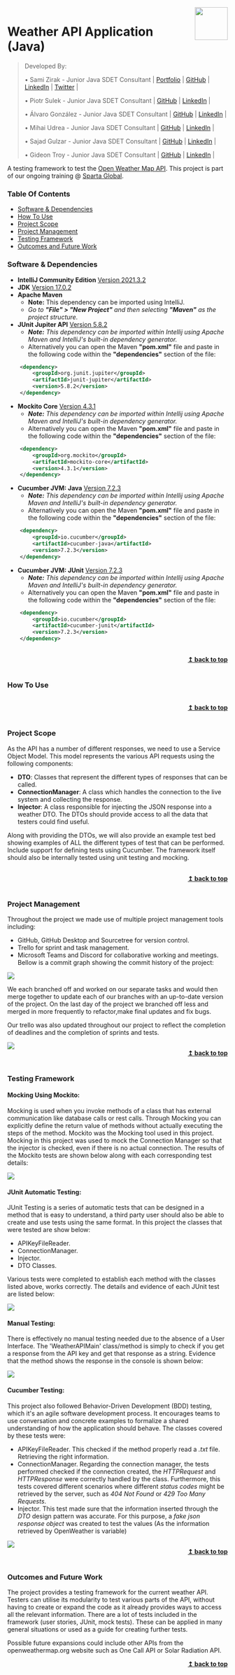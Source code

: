 <img src="readmeImages/sparta.jpg" align="right" width="75" />

# Weather API Application (Java)
> Developed By:
>
> • Sami Zirak - Junior Java SDET Consultant | [Portfolio](https://samiz.dev/) | [GitHub](https://github.com/samizirakgamedev) | [LinkedIn](https://www.linkedin.com/in/sami-zirak-dezfouly/) | [Twitter](https://twitter.com/SamiZirakDev) |
>
> • Piotr Sulek - Junior Java SDET Consultant | [GitHub](https://github.com/piotr02) | [LinkedIn](https://www.linkedin.com/in/piotr-sulek/) |
>
> • Álvaro González - Junior Java SDET Consultant | [GitHub](https://github.com/Alvaropz) | [LinkedIn](https://www.linkedin.com/in/alvaropzgz/) |
>
> • Mihai Udrea - Junior Java SDET Consultant | [GitHub](https://github.com/udreamihai) | [LinkedIn](https://www.linkedin.com/in/mihai-udrea-307885b7/) |
>
> • Sajad Gulzar - Junior Java SDET Consultant | [GitHub](https://github.com/SajadGulzar) | [LinkedIn](https://www.linkedin.com/in/sajad-gulzar-322788156/) |
>
> • Gideon Troy - Junior Java SDET Consultant | [GitHub](https://github.com/Gideon9876543) | [LinkedIn](https://www.linkedin.com/in/gideon-troy-424b10216/) |
>
A testing framework to test the [Open Weather Map API](https://openweathermap.org/current). This project is part of our ongoing training @ [Sparta Global](https://www.spartaglobal.com/).
### Table Of Contents ###
+ [Software & Dependencies](#software-&-dependencies)
+ [How To Use](#how-to-use)
+ [Project Scope](#project-scope)
+ [Project Management](#project-management)
+ [Testing Framework](#testing-framework)
+ [Outcomes and Future Work](#outcomes-and-future-work)
### Software & Dependencies ###
* **IntelliJ Community Edition** [Version 2021.3.2](https://www.jetbrains.com/idea/download/#section=windows)
* **JDK** [Version 17.0.2](https://jdk.java.net/17/)
* **Apache Maven**
    * **Note:** This dependency can be imported using IntelliJ.
    * _Go to **"File" > "New Project"** and then selecting **"Maven"** as the project structure._
* **JUnit Jupiter API** [Version 5.8.2](https://mvnrepository.com/artifact/org.junit.jupiter/junit-jupiter-api/5.8.2)
    * _**Note:** This dependency can be imported within Intellij using Apache Maven and IntelliJ's built-in dependency generator._
    * Alternatively you can open the Maven **"pom.xml"** file and paste in the following code within the **"dependencies"** section of the file:
```xml
    <dependency>
        <groupId>org.junit.jupiter</groupId>
        <artifactId>junit-jupiter</artifactId>
        <version>5.8.2</version>
    </dependency>
```
* **Mockito Core** [Version 4.3.1](https://mvnrepository.com/artifact/org.mockito/mockito-core/4.3.1)
    * _**Note:** This dependency can be imported within Intellij using Apache Maven and IntelliJ's built-in dependency generator._
    * Alternatively you can open the Maven **"pom.xml"** file and paste in the following code within the **"dependencies"** section of the file:
```xml
    <dependency>
        <groupId>org.mockito</groupId>
        <artifactId>mockito-core</artifactId>
        <version>4.3.1</version>
    </dependency> 
```
* **Cucumber JVM: Java** [Version 7.2.3](https://mvnrepository.com/artifact/io.cucumber/cucumber-java/7.2.3)
    * _**Note:** This dependency can be imported within Intellij using Apache Maven and IntelliJ's built-in dependency generator._
    * Alternatively you can open the Maven **"pom.xml"** file and paste in the following code within the **"dependencies"** section of the file:
```xml
    <dependency>
        <groupId>io.cucumber</groupId>
        <artifactId>cucumber-java</artifactId>
        <version>7.2.3</version>
    </dependency> 
```
* **Cucumber JVM: JUnit** [Version 7.2.3](https://mvnrepository.com/artifact/io.cucumber/cucumber-java/7.2.3)
  * _**Note:** This dependency can be imported within Intellij using Apache Maven and IntelliJ's built-in dependency generator._
  * Alternatively you can open the Maven **"pom.xml"** file and paste in the following code within the **"dependencies"** section of the file:
```xml
    <dependency>
        <groupId>io.cucumber</groupId>
        <artifactId>cucumber-junit</artifactId>
        <version>7.2.3</version>
    </dependency>
```
<br/>
<div align="right">
    <b><a href="#weather-api-application-java">↥ back to top</a></b>
</div>
<br/>

### How To Use ###

<br/>
<div align="right">
    <b><a href="#weather-api-application-java">↥ back to top</a></b>
</div>
<br/>

### Project Scope ### 
As the API has a number of different responses, we need to use a Service Object Model. This model represents the various API requests using the following components:
* **DTO**: Classes that represent the different types of responses that can be called.
* **ConnectionManager**: A class which handles the connection to the live system and collecting the response.
* **Injector**: A class responsible for injecting the JSON response into a weather DTO.
The DTOs should provide access to all the data that testers could find useful.

Along with providing the DTOs, we will also provide an example test bed showing examples of ALL the different types of test that can be performed. Include support for defining tests using Cucumber. The framework itself should also be internally tested using unit testing and mocking.

<br/>
<div align="right">
    <b><a href="#weather-api-application-java">↥ back to top</a></b>
</div>
<br/>

### Project Management ###
Throughout the project we made use of multiple project management tools including:

* GitHub, GitHub Desktop and Sourcetree for version control.
* Trello for sprint and task management.
* Microsoft Teams and Discord for collaborative working and meetings.
Bellow is a commit graph showing the commit history of the project:

<img src="readmeImages/comg1.png"/>

We each branched off and worked on our separate tasks and would then merge together to update each of our branches with an up-to-date version of the project. On the last day of the project we branched off less and merged in more frequently to refactor,make final updates and fix bugs.

Our trello was also updated throughout our project to reflect the completion of deadlines and the completion of sprints and tests.

<img src="readmeImages/trlo1.png"/>

<br/>
<div align="right">
    <b><a href="#weather-api-application-java">↥ back to top</a></b>
</div>
<br/>

### Testing Framework ###

#### Mocking Using Mockito: ####
Mocking is used when you invoke methods of a class that has external communication like database calls or rest calls. 
Through Mocking you can explicitly define the return value of methods without actually executing the steps of the 
method. Mockito was the Mocking tool used in this project.
Mocking in this project was used to mock the Connection Manager so that the injector is checked, even if there is no 
actual connection. The results of the Mockito tests are shown below along with each corresponding test details:

<img src="readmeImages/mkto1.png"/>

#### JUnit Automatic Testing: ####

JUnit Testing is a series of automatic tests that can be designed in a method that is easy to understand, 
a third party user should also be able to create and use tests using the same format. In this project the classes that 
were tested are show below:
* APIKeyFileReader.
* ConnectionManager.
* Injector.
* DTO Classes.

Various tests were completed to establish each method with the classes listed above, works correctly. The details and 
evidence of each JUnit test are listed below:

<img src="readmeImages/junt1.png"/>


#### Manual Testing: ####

There is effectively no manual testing needed due to the absence of a User Interface. The 'WeatherAPIMain' class/method 
is simply to check if you get a response from the API key and get that response as a string. Evidence that the method 
shows the response in the console is shown below:

<img src="readmeImages/mlt1.png"/>

#### Cucumber Testing: ####

This project also followed Behavior-Driven Development (BDD) testing, which it's an agile software development process. 
It encourages teams to use conversation and concrete examples to formalize a shared understanding of how the application 
should behave. The classes covered by these tests were:

* APIKeyFileReader. This checked if the method properly read a *.txt* file. Retrieving the right information.
* ConnectionManager. Regarding the connection manager, the tests performed checked if the connection created, the
*HTTPRequest* and *HTTPResponse* were correctly handled by the class. Furthermore, this tests covered different scenarios
where different *status codes* might be retrieved by the server, such as *404 Not Found* or *429 Too Many Requests*.
* Injector. This test made sure that the information inserted through the *DTO* design pattern was accurate. For this
purpose, a *fake json response object* was created to test the values (As the information retrieved by OpenWeather is variable)

<img src="readmeImages/cucumber1.png"/>

<br/>
<div align="right">
    <b><a href="#weather-api-application-java">↥ back to top</a></b>
</div>
<br/>

### Outcomes and Future Work ###
The project provides a testing framework for the current weather API.
Testers can utilise its modularity to test various parts of the API, 
without having to create or expand the code as it already provides
ways to access all the relevant information. There are a lot of tests
included in the framework (user stories, JUnit, mock tests). These can
be applied in many general situations or used as a guide for creating
further tests.

Possible future expansions could include other APIs from the openweathermap.org
website such as One Call API or Solar Radiation API.
<br/>
<div align="right">
    <b><a href="#weather-api-application-java">↥ back to top</a></b>
</div>
<br/>